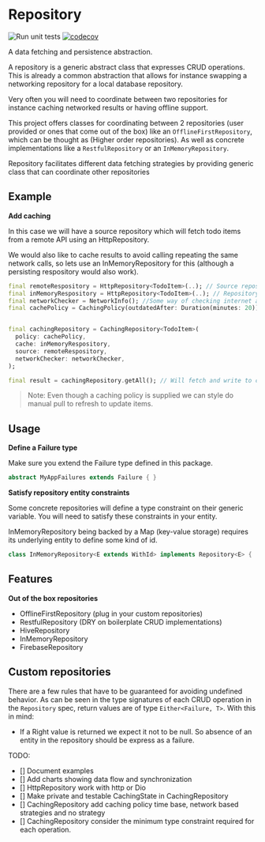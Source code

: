# Repository

![Run unit tests](https://github.com/EagleDev-io/flutter_repository/workflows/Run%20unit%20tests/badge.svg)
[![codecov](https://codecov.io/gh/EagleDev-io/flutter_repository/branch/master/graph/badge.svg)](https://codecov.io/gh/EagleDev-io/flutter_repository)

A data fetching and persistence abstraction.

A repository is a generic abstract class that expresses CRUD operations.
This is already a common abstraction that allows for instance swapping a networking repository for
a local database repository.

Very often you will need to coordinate between two repositories for instance caching networked
results or having offline support.

This project offers classes for coordinating between 2 repositories (user provided or ones that
come out of the box) like an `OfflineFirstRepository`, which can be thought as
(Higher order repositories). As well as concrete implementations like a `RestfulRepository` or an
`InMemoryRepository`.

Repository facilitates different data fetching strategies by providing generic class that can coordinate other repositories

## Example

**Add caching**

In this case we will have a source repository which will fetch todo items from a remote API
using an HttpRepository.

We would also like to cache results to avoid calling repeating the same network calls, so lets use an InMemoryRepository
for this (although a persisting respository would also work).

```dart
final remoteRespository = HttpRepository<TodoItem>(..); // Source repository
final inMemoryRespository = HttpRepository<TodoItem>(..); // Repository used to cache data
final networkChecker = NetworkInfo(); //Some way of checking internet access
final cachePolicy = CachingPolicy(outdatedAfter: Duration(minutes: 20)); //Determine how often cache is invalidated


final cachingRepository = CachingRepository<TodoItem>(
  policy: cachePolicy,
  cache: inMemoryRespository,
  source: remoteRespository,
  networkChecker: networkChecker,
);

final result = cachingRepository.getAll(); // Will fetch and write to cache

```

> Note: Even though a caching policy is supplied we can style do manual pull
> to refresh to update items.

## Usage

**Define a Failure type**

Make sure you extend the Failure type defined in this package.

```dart
abstract MyAppFailures extends Failure { }
```

**Satisfy repository entity constraints**

Some concrete repositories will define a type constraint on their generic variable.
You will need to satisfy these constraints in your entity.

InMemoryRepository being backed by a Map (key-value storage) requires its underlying entity
to define some kind of id.

```dart
class InMemoryRepository<E extends WithId> implements Repository<E> { ... }
```

## Features

**Out of the box repositories**

- OfflineFirstRepository (plug in your custom repositories)
- RestfulRepository (DRY on boilerplate CRUD implementations)
- HiveRepository
- InMemoryRepository
- FirebaseRepository

## Custom repositories

There are a few rules that have to be guaranteed for avoiding undefined behavior.
As can be seen in the type signatures of each CRUD operation in the `Repository` spec,
return values are of type `Either<Failure, T>`. With this in mind:

- If a Right value is returned we expect it not to be null. So absence of an entity in the repository should be express as a failure.

TODO:

- [] Document examples
- [] Add charts showing data flow and synchronization
- [] HttpRepository work with http or Dio
- [] Make private and testable CachingState in CachingRepository
- [] CachingRepository add caching policy time base, network based strategies and no strategy
- [] CachingRepository consider the minimum type constraint required for each operation.
